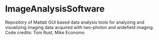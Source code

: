 # ImageAnalysisSoftware
Repository of Matlab GUI based data analysis tools for analyzing and visualizing imaging data acquired with two-photon and widefield imaging. 
Code credits: Tom Rust, Mike Economo

